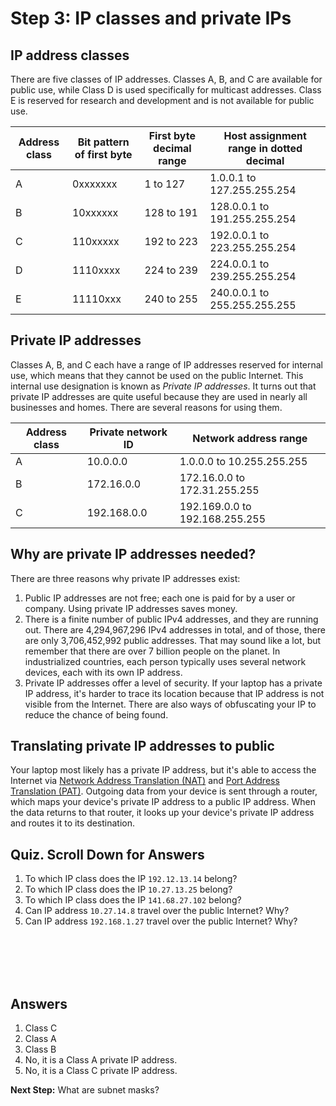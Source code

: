 
# Step 3: IP classes and private IPs

## IP address classes

There are five classes of IP addresses. Classes A, B, and C are available for public use, while Class D is used specifically for multicast addresses. Class E is reserved for research and development and is not available for public use.

| **Address class** | **Bit pattern of first byte** | First byte decimal range | Host assignment range in dotted decimal |
|-------------------|-------------------------------|--------------------------|-----------------------------------------|
| A                 | 0xxxxxxx                      | 1 to 127                 | 1.0.0.1 to 127.255.255.254              |
| B                 | 10xxxxxx                      | 128 to 191               | 128.0.0.1 to 191.255.255.254            |
| C                 | 110xxxxx                      | 192 to 223               | 192.0.0.1 to 223.255.255.254            |
| D                 | 1110xxxx                      | 224 to 239               | 224.0.0.1 to 239.255.255.254            |
| E                 | 11110xxx                      | 240 to 255               | 240.0.0.1 to 255.255.255.255            |

## Private IP addresses

Classes A, B, and C each have a range of IP addresses reserved for internal use, which means that they cannot be used on the public Internet. This internal use designation is known as *Private IP addresses*. It turns out that private IP addresses are quite useful because they are used in nearly all businesses and homes. There are several reasons for using them.

| **Address class** | **Private network ID** | Network address range          |
|-------------------|------------------------|--------------------------------|
| A                 | 10.0.0.0               | 1.0.0.0 to 10.255.255.255      |
| B                 | 172.16.0.0             | 172.16.0.0 to 172.31.255.255   |
| C                 | 192.168.0.0            | 192.169.0.0 to 192.168.255.255 |

## Why are private IP addresses needed?

There are three reasons why private IP addresses exist:

1. Public IP addresses are not free; each one is paid for by a user or company. Using private IP addresses saves money.
2. There is a finite number of public IPv4 addresses, and they are running out. There are 4,294,967,296 IPv4 addresses in total, and of those, there are only 3,706,452,992 public addresses. That may sound like a lot, but remember that there are over 7 billion people on the planet. In industrialized countries, each person typically uses several network devices, each with its own IP address.
3. Private IP addresses offer a level of security. If your laptop has a private IP address, it's harder to trace its location because that IP address is not visible from the Internet. There are also ways of obfuscating your IP to reduce the chance of being found.

## Translating private IP addresses to public
Your laptop most likely has a private IP address, but it's able to access the Internet via [Network Address Translation (NAT)](http://www.webopedia.com/DidYouKnow/Computer_Science/NAT_and_PAT.asp) and [Port Address Translation (PAT)](http://www.webopedia.com/DidYouKnow/Computer_Science/NAT_and_PAT.asp). Outgoing data from your device is sent through a router, which maps your device's private IP address to a public IP address. When the data returns to that router, it looks up your device's private IP address and routes it to its destination.

## Quiz. Scroll Down for Answers
1. To which IP class does the IP `192.12.13.14` belong?
2. To which IP class does the IP `10.27.13.25` belong?
3. To which IP class does the IP `141.68.27.102` belong?
4. Can IP address `10.27.14.8` travel over the public Internet?  Why?
5. Can IP address `192.168.1.27` travel over the public Internet?  Why?
<br/>
<br/>
<br/>
<br/>

## Answers
<ol>
<li>Class C
<li>Class A
<li>Class B
<li>No, it is a Class A private IP address.
<li>No, it is a Class C private IP address.
</ol>

**Next Step:**  What are subnet masks?
